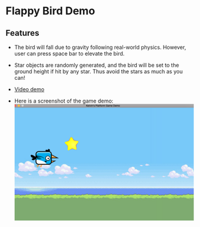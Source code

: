 # Flappy Bird Demo
## Features

- The bird will fall due to gravity following real-world physics. However, user can press space bar to elevate the bird.
- Star objects are randomly generated, and the bird will be set to the ground height if hit by any star. Thus avoid the stars as much as you can! 

- [Video demo](https://vimeo.com/196434705)

- Here is a screenshot of the game demo:
![Demo Screenshot](https://raw.githubusercontent.com/kelvinhu9988/flappy-bird-demo/master/Demo.png)
